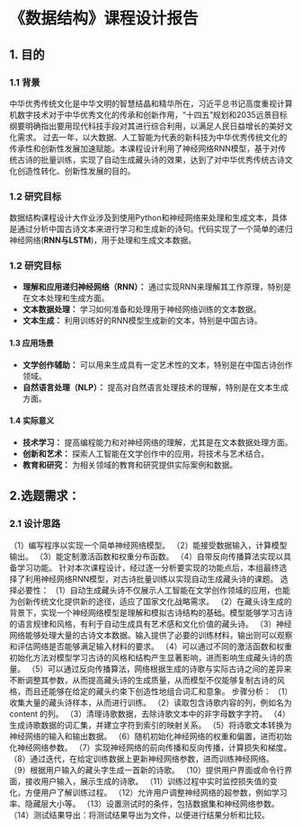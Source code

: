 # 《数据结构》课程设计报告

## 1. 目的

### 1.1 背景

中华优秀传统文化是中华文明的智慧结晶和精华所在，习近平总书记高度重视计算机数字技术对于中华优秀文化的传承和创新作用，“十四五”规划和2035远景目标纲要明确指出要用现代科技手段对其进行综合利用，以满足人民日益增长的美好文化需求。
过去一年，以大数据、人工智能为代表的新科技为中华优秀传统文化的传承性和创新性发展加速赋能。本课程设计利用了神经网络RNN模型，基于对传统古诗的批量训练，实现了自动生成藏头诗的效果，达到了对中华优秀传统古诗文化创造性转化、创新性发展的目的。

### 1.2 研究目标

数据结构课程设计大作业涉及到使用Python和神经网络来处理和生成文本，具体是通过分析中国古诗文本来进行学习和生成新的诗句。代码实现了一个简单的递归神经网络(**RNN与LSTM**)，用于处理和生成文本数据。

### 1.2 研究目标

- **理解和应用递归神经网络（RNN）：** 通过实现RNN来理解其工作原理，特别是在文本处理和生成方面。
- **文本数据处理：** 学习如何准备和处理用于神经网络训练的文本数据。
- **文本生成：** 利用训练好的RNN模型生成新的文本，特别是中国古诗。

#### 1.3 应用场景

- **文学创作辅助：** 可以用来生成具有一定艺术性的文本，特别是在中国古诗创作领域。
- **自然语言处理（NLP）：** 提高对自然语言处理技术的理解，特别是在文本生成方面。

#### 1.4 实际意义

- **技术学习：** 提高编程能力和对神经网络的理解，尤其是在文本数据处理方面。
- **创新和艺术：** 探索人工智能在文学创作中的应用，将技术与艺术结合。
- **教育和研究：** 为相关领域的教育和研究提供实际案例和数据。

## 2.选题需求：

### 2.1 设计思路

（1）编写程序以实现一个简单神经网络模型。
（2）能接受数据输入，计算模型输出。
（3）能定制激活函数和权重分布函数。
（4）自带反向传播算法实现以具备学习功能。
针对本次课程设计，经过逐一分析要实现的功能点后，本组最终选择了利用神经网络RNN模型，对古诗批量训练以实现自动生成藏头诗的课题。
选择必要性：
（1）自动生成藏头诗不仅展示人工智能在文学创作领域的应用，也能为创新传统文化提供新的途径，适应了国家文化战略需求。
（2）在藏头诗生成的背景下，实现一个神经网络模型是理解和模拟古诗结构的基础。模型能够学习古诗的语言规律和风格，有利于自动生成具有艺术感和文化价值的藏头诗。
（3）神经网络能够处理大量的古诗文本数据。输入提供了必要的训练材料，输出则可以观察和评估网络是否能够满足输入材料的要求。
（4）可以通过不同的激活函数和权重初始化方法对模型学习古诗的风格和结构产生显著影响，进而影响生成藏头诗的质量。
（5）可以通过反向传播算法，网络根据生成的诗歌与实际古诗之间的差异来不断调整其参数，从而提高藏头诗的生成质量，从而模型不仅能够复制古诗的风格，而且还能够在给定的藏头约束下创造性地组合词汇和意象。
步骤分析：
（1）收集大量的藏头诗样本，从而进行训练。
（2）读取包含诗歌内容的列，例如名为 content 的列。
（3）清理诗歌数据，去除诗歌文本中的非字母数字字符。
（4）生成诗歌数据的词汇集，并建立字符到索引的映射关系。
（5）将诗歌文本转换为神经网络的输入和输出数据。
（6）随机初始化神经网络的权重和偏置，进而初始化神经网络参数。
（7）实现神经网络的前向传播和反向传播，计算损失和梯度。
（8）通过迭代，在给定训练数据上更新神经网络参数，进而训练神经网络。
（9）根据用户输入的藏头字生成一首新的诗歌。
（10）提供用户界面或命令行界面，接收用户输入，展示生成的诗歌。
（11）训练过程中实时监控损失值的变化，方便用户了解训练过程。
（12）允许用户调整神经网络的超参数，例如学习率、隐藏层大小等。
（13）设置测试时的条件，包括数据集和神经网络参数。
（14）测试结果导出：将测试结果导出为文件，以便进行结果分析和比较。
